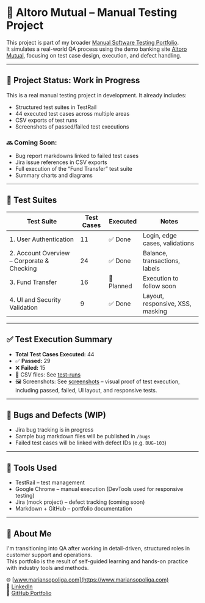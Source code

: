 # 🧪 Altoro Mutual – Manual Testing Project

This project is part of my broader [Manual Software Testing Portfolio](https://github.com/mariansopoliga/manual-software-testing-portfolio).  
It simulates a real-world QA process using the demo banking site [Altoro Mutual](https://demo.testfire.net), focusing on test case design, execution, and defect handling.

---

## 🚧 Project Status: Work in Progress

This is a real manual testing project in development. It already includes:

- Structured test suites in TestRail
- 44 executed test cases across multiple areas
- CSV exports of test runs
- Screenshots of passed/failed test executions

### 🔜 Coming Soon:
- Bug report markdowns linked to failed test cases
- Jira issue references in CSV exports
- Full execution of the “Fund Transfer” test suite
- Summary charts and diagrams

---

## 📂 Test Suites

| Test Suite                                          | Test Cases | Executed | Notes                           |
|-----------------------------------------------------|------------|----------|---------------------------------|
| 1. User Authentication                              | 11         | ✅ Done   | Login, edge cases, validations  |
| 2. Account Overview – Corporate & Checking          | 24         | ✅ Done   | Balance, transactions, labels   |
| 3. Fund Transfer                                     | 16         | 🚧 Planned | Execution to follow soon        |
| 4. UI and Security Validation                        | 9          | ✅ Done   | Layout, responsive, XSS, masking|

---

## ✅ Test Execution Summary

- **Total Test Cases Executed:** 44  
- ✅ **Passed:** 29  
- ❌ **Failed:** 15  
- 📁 CSV files: See [test-runs](./test-runs)   
- 🖼️ Screenshots: See [screenshots](./screenshots) – visual proof of test execution, including passed, failed, UI layout, and responsive tests.

---

## 🐞 Bugs and Defects (WIP)

- Jira bug tracking is in progress  
- Sample bug markdown files will be published in `/bugs`  
- Failed test cases will be linked with defect IDs (e.g. `BUG-103`)

---

## 🔧 Tools Used

- TestRail – test management  
- Google Chrome – manual execution (DevTools used for responsive testing)  
- Jira (mock project) – defect tracking (coming soon)  
- Markdown + GitHub – portfolio documentation

---

## 👤 About Me

I'm transitioning into QA after working in detail-driven, structured roles in customer support and operations.  
This portfolio is the result of self-guided learning and hands-on practice with industry tools and methods.

🌐 [www.mariansopoliga.com](https://www.mariansopoliga.com)  
💼 [LinkedIn](https://www.linkedin.com/in/marian-sopoliga/)  
📁 [GitHub Portfolio](https://github.com/mariansopoliga)

